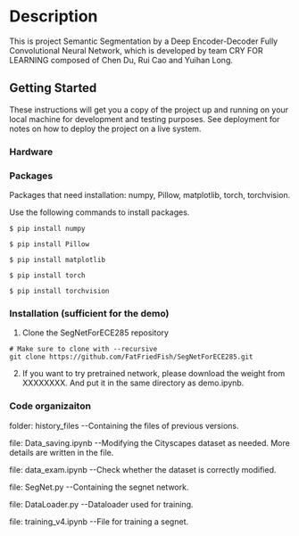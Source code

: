 # Description

This is project Semantic Segmentation by a Deep Encoder-Decoder Fully Convolutional Neural Network, which is developed by team CRY FOR LEARNING composed of Chen Du, Rui Cao and Yuihan Long.

## Getting Started

These instructions will get you a copy of the project up and running on your local machine for development and testing purposes. See deployment for notes on how to deploy the project on a live system.

### Hardware



### Packages

Packages that need installation: numpy, Pillow, matplotlib, torch, torchvision.

Use the following commands to install packages.

  ```Shell
  $ pip install numpy

  $ pip install Pillow

  $ pip install matplotlib

  $ pip install torch

  $ pip install torchvision
  ```
### Installation (sufficient for the demo)

1. Clone the SegNetForECE285 repository
  ```Shell
  # Make sure to clone with --recursive
  git clone https://github.com/FatFriedFish/SegNetForECE285.git
  ```
2. If you want to try pretrained network, please download the weight from XXXXXXXX. And put it in the same directory as demo.ipynb.

### Code organizaiton

folder: history_files     --Containing the files of previous versions.

file:   Data_saving.ipynb --Modifying the Cityscapes dataset as needed. More details are written in the file.

file:   data_exam.ipynb   --Check whether the dataset is correctly modified.

file:   SegNet.py         --Containing the segnet network.

file:   DataLoader.py     --Dataloader used for training.

file:   training_v4.ipynb --File for training a segnet.




